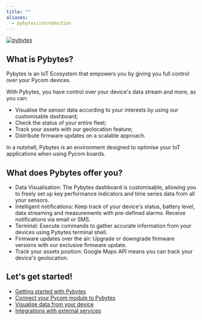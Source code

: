 ```yaml
---
title: ""
aliases:
  - pybytes/introduction
---
```


[![pybytes](/gitbook/assets/pybytes/introduction/pybytes_logo.png)](https://pybytes.pycom.io/?utm_source=docs&utm_medium=web&utm_campaign=pybytes-introduction)

## What is Pybytes?

Pybytes is an IoT Ecosystem that empowers you by giving you full control over your Pycom devices.

With Pybytes, you have control over your device's data stream and more, as you can:

* Visualise the sensor data according to your interests by using our customisable dashboard;
* Check the status of your entire fleet;
* Track your assets with our geolocation feature;
* Distribute firmware updates on a scalable approach.

In a nutshell, Pybytes is an environment designed to optimise your IoT applications when using Pycom boards.

## What does Pybytes offer you?

* Data Visualisation: The Pybytes dashboard is customisable, allowing you to freely set up key performance indicators and time series data from all your sensors.
* Intelligent notifications: Keep track of your device's status, battery level, data streaming and measurements with pre-defined alarms. Receive notifications via email or SMS.
* Terminal: Execute commands to gather accurate information from your devices using Pybytes terminal shell.
* Firmware updates over the air: Upgrade or downgrade firmware versions with our exclusive firmware update.
* Track your assets position: Google Maps API means you can track your device's geolocation.

## Let's get started!

* [Getting started with Pybytes](getstarted.md)
* [Connect your Pycom module to Pybytes](connect/)
* [Visualise data from your device](dashboard.md)
* [Integrations with external services](integrations/)
